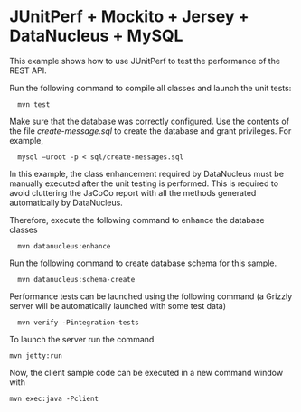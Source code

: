 JUnitPerf + Mockito + Jersey + DataNucleus + MySQL
==================================================

This example shows how to use JUnitPerf to test the performance of the REST API.

Run the following command to compile all classes and launch the unit tests:

      mvn test

Make sure that the database was correctly configured. Use the contents of the file *create-message.sql* to create the database and grant privileges. For example,

      mysql –uroot -p < sql/create-messages.sql

In this example, the class enhancement required by DataNucleus must be manually executed after the unit testing is performed.
This is required to avoid cluttering the JaCoCo report with all the methods generated automatically by DataNucleus.

Therefore, execute the following command to enhance the database classes

      mvn datanucleus:enhance

Run the following command to create database schema for this sample.

      mvn datanucleus:schema-create

Performance tests can be launched using the following command (a Grizzly server will be automatically launched with some test data)

      mvn verify -Pintegration-tests

To launch the server run the command

    mvn jetty:run

Now, the client sample code can be executed in a new command window with

    mvn exec:java -Pclient

